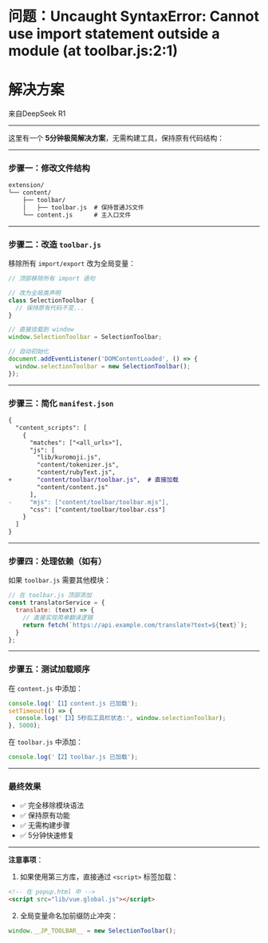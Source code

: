 # 问题：Uncaught SyntaxError: Cannot use import statement outside a module (at toolbar.js:2:1)

# 解决方案
来自DeepSeek R1

---

这里有一个 **5分钟极简解决方案**，无需构建工具，保持原有代码结构：

---

### **步骤一：修改文件结构**
```diff
extension/
└── content/
    ├── toolbar/
    │   ├── toolbar.js  # 保持普通JS文件
    └── content.js      # 主入口文件
```

---

### **步骤二：改造 `toolbar.js`**
移除所有 `import/export` 改为全局变量：
```javascript
// 顶部移除所有 import 语句

// 改为全局类声明
class SelectionToolbar {
  // 保持原有代码不变...
}

// 直接挂载到 window
window.SelectionToolbar = SelectionToolbar;

// 自动初始化
document.addEventListener('DOMContentLoaded', () => {
  window.selectionToolbar = new SelectionToolbar();
});
```

---

### **步骤三：简化 `manifest.json`**
```diff
{
  "content_scripts": [
    {
      "matches": ["<all_urls>"],
      "js": [
        "lib/kuromoji.js",
        "content/tokenizer.js", 
        "content/rubyText.js",
+       "content/toolbar/toolbar.js",  # 直接加载
        "content/content.js"
      ],
-     "mjs": ["content/toolbar/toolbar.mjs"],
      "css": ["content/toolbar/toolbar.css"]
    }
  ]
}
```

---

### **步骤四：处理依赖（如有）**
如果 `toolbar.js` 需要其他模块：
```javascript
// 在 toolbar.js 顶部添加
const translatorService = {
  translate: (text) => {
    // 直接实现简单翻译逻辑
    return fetch(`https://api.example.com/translate?text=${text}`);
  }
};
```

---

### **步骤五：测试加载顺序**
在 `content.js` 中添加：
```javascript
console.log('【1】content.js 已加载');
setTimeout(() => {
  console.log('【3】5秒后工具栏状态:', window.selectionToolbar);
}, 5000);
```

在 `toolbar.js` 中添加：
```javascript
console.log('【2】toolbar.js 已加载');
```

---

### **最终效果**
- ✅ 完全移除模块语法
- ✅ 保持原有功能
- ✅ 无需构建步骤
- ✅ 5分钟快速修复

---

**注意事项**：
1. 如果使用第三方库，直接通过 `<script>` 标签加载：
```html
<!-- 在 popup.html 中 -->
<script src="lib/vue.global.js"></script> 
```
2. 全局变量命名加前缀防止冲突：
```javascript
window.__JP_TOOLBAR__ = new SelectionToolbar();
```
